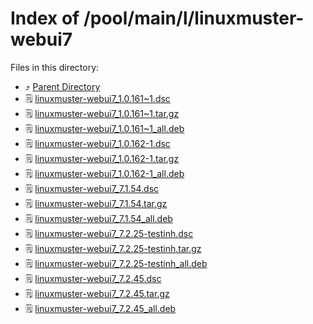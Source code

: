 
# Index of /pool/main/l/linuxmuster-webui7
Files in this directory:
- ⤴ [Parent Directory](../)
- 🗒 [linuxmuster-webui7_1.0.161~1.dsc](linuxmuster-webui7_1.0.161~1.dsc)
- 🗒 [linuxmuster-webui7_1.0.161~1.tar.gz](linuxmuster-webui7_1.0.161~1.tar.gz)
- 🗒 [linuxmuster-webui7_1.0.161~1_all.deb](linuxmuster-webui7_1.0.161~1_all.deb)
- 🗒 [linuxmuster-webui7_1.0.162-1.dsc](linuxmuster-webui7_1.0.162-1.dsc)
- 🗒 [linuxmuster-webui7_1.0.162-1.tar.gz](linuxmuster-webui7_1.0.162-1.tar.gz)
- 🗒 [linuxmuster-webui7_1.0.162-1_all.deb](linuxmuster-webui7_1.0.162-1_all.deb)
- 🗒 [linuxmuster-webui7_7.1.54.dsc](linuxmuster-webui7_7.1.54.dsc)
- 🗒 [linuxmuster-webui7_7.1.54.tar.gz](linuxmuster-webui7_7.1.54.tar.gz)
- 🗒 [linuxmuster-webui7_7.1.54_all.deb](linuxmuster-webui7_7.1.54_all.deb)
- 🗒 [linuxmuster-webui7_7.2.25-testinh.dsc](linuxmuster-webui7_7.2.25-testinh.dsc)
- 🗒 [linuxmuster-webui7_7.2.25-testinh.tar.gz](linuxmuster-webui7_7.2.25-testinh.tar.gz)
- 🗒 [linuxmuster-webui7_7.2.25-testinh_all.deb](linuxmuster-webui7_7.2.25-testinh_all.deb)
- 🗒 [linuxmuster-webui7_7.2.45.dsc](linuxmuster-webui7_7.2.45.dsc)
- 🗒 [linuxmuster-webui7_7.2.45.tar.gz](linuxmuster-webui7_7.2.45.tar.gz)
- 🗒 [linuxmuster-webui7_7.2.45_all.deb](linuxmuster-webui7_7.2.45_all.deb)
